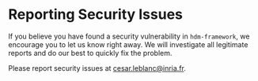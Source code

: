 # Reporting Security Issues

If you believe you have found a security vulnerability in `hdm-framework`, we encourage you to let us know right away. We will investigate all legitimate reports and do our best to quickly fix the problem.

Please report security issues at cesar.leblanc@inria.fr.